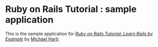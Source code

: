 # Ruby on Rails Tutorial : sample application

This is the sample application for [*Ruby on Rails Tutorial: Learn Rails by Example*](http://railstutorial.org) by [Michael Hartl](http://michaelhartl.com).